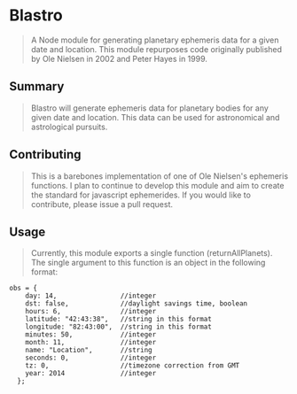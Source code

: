 # Blastro #

> A Node module for generating planetary ephemeris data for a given date and location. This module repurposes code originally published by Ole Nielsen in 2002 and Peter Hayes in 1999.

## Summary ##
  > Blastro will generate ephemeris data for planetary bodies for any given date and location. This data can be used for astronomical and astrological pursuits.

## Contributing ##
> This is a barebones implementation of one of Ole Nielsen's ephemeris functions. I plan to continue to develop this module and aim to create the standard for javascript ephemerides. If you would like to contribute, please issue a pull request.

## Usage ##
> Currently, this module exports a single function (returnAllPlanets). The single argument to this function is an object in the following format:

<pre><code>obs = {
    day: 14,                //integer
    dst: false,             //daylight savings time, boolean
    hours: 6,               //integer
    latitude: "42:43:38",   //string in this format
    longitude: "82:43:00",  //string in this format
    minutes: 50,            //integer
    month: 11,              //integer
    name: "Location",       //string
    seconds: 0,             //integer
    tz: 0,                  //timezone correction from GMT
    year: 2014              //integer
  };</code></pre>
